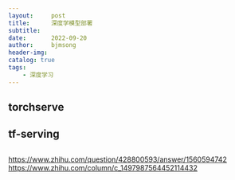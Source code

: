 ```yaml
---
layout:     post
title:      深度学模型部署
subtitle:   
date:       2022-09-20
author:     bjmsong
header-img: 
catalog: true
tags:
    - 深度学习
---
```

## torchserve

## tf-serving


##
https://www.zhihu.com/question/428800593/answer/1560594742
https://www.zhihu.com/column/c_1497987564452114432
